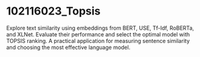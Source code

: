 # 102116023_Topsis
Explore text similarity using embeddings from BERT, USE, Tf-Idf, RoBERTa, and XLNet. Evaluate their performance and select the optimal model with TOPSIS ranking. A practical application for measuring sentence similarity and choosing the most effective language model.
